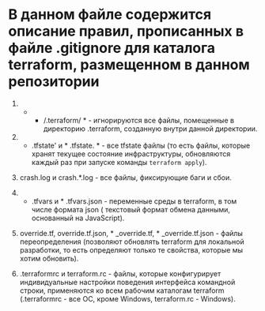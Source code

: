 # В данном файле содержится описание правил, прописанных в файле .gitignore для каталога terraform, размещенном в данном репозитории

1. * * /.terraform/ * - игнорируются все файлы, помещенные в директорию .terraform, созданную внутри данной директории.

2. * .tfstate' и * .tfstate. * - все tfstate файлы (то есть файлы, которые хранят текущее состояние инфраструктуры, обновляются каждый раз при запуске команды `terraform apply`).

3. crash.log и crash.*.log - все файлы, фиксирующие баги и сбои.

4. * .tfvars и * .tfvars.json -  переменные среды в terraform, в том числе формата json ( текстовый формат обмена данными, основанный на JavaScript).

5.   override.tf, override.tf.json, * _override.tf, * _override.tf.json - файлы переопределения (позволяют  обновлять terraform  для локальной разработки, то есть определяют только те свойства, которые мы хотим обновить).

6. .terraformrc и terraform.rc - файлы, которые конфигурирует индивидуальные настройки поведения интерфейса командной строки,  применяются ко всем рабочим каталогам terraform (.terraformrc - все ОС, кроме Windows, terraform.rc - Windows).
